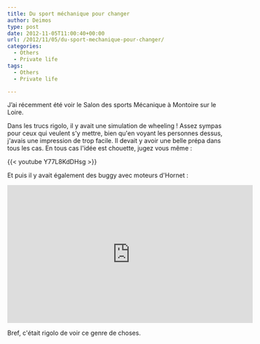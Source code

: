 ```yaml
---
title: Du sport méchanique pour changer
author: Deimos
type: post
date: 2012-11-05T11:00:40+00:00
url: /2012/11/05/du-sport-mechanique-pour-changer/
categories:
  - Others
  - Private life
tags:
  - Others
  - Private life

---
```

J’ai récemment été voir le Salon des sports Mécanique à Montoire sur le Loire.

Dans les trucs rigolo, il y avait une simulation de wheeling ! Assez sympas pour ceux qui veulent s'y mettre, bien qu'en voyant les personnes dessus, j'avais une impression de trop facile. Il devait y avoir une belle prépa dans tous les cas. En tous cas l'idée est chouette, jugez vous même :

{{< youtube Y77L8KdDHsg >}}

Et puis il y avait également des buggy avec moteurs d'Hornet :

<iframe width="560" height="315" src="https://www.youtube.com/embed/B7k-LcuCVg4" frameborder="0" allowfullscreen></iframe>

Bref, c'était rigolo de voir ce genre de choses.
